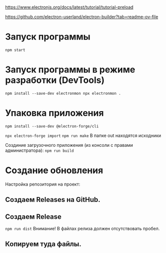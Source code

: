 https://www.electronjs.org/docs/latest/tutorial/tutorial-preload

https://github.com/electron-userland/electron-builder?tab=readme-ov-file


# Запуск программы
`npm start`

# Запуск программы в режиме разработки (DevTools)
`
npm install --save-dev electronmon
npx electronmon .
`
# Упаковка приложения
`npm install --save-dev @electron-forge/cli`

`npx electron-forge import`
`npm run make`
В папке out находятся исходники

Создиние загрузочного приложения (из консоли с правами администратора):
`npm run build`

# Создание обновления
Настройка репозитория на проект:
## Создаем Releases на GitHub.
## Создаем Release
`npm run dist`
Внимание! В файлах релиза должен отсутствовать пробел.
## Копируем туда файлы.


